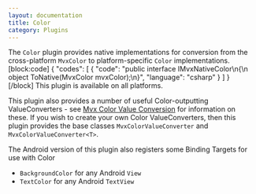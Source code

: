 ```yaml
---
layout: documentation
title: Color
category: Plugins
---
```

The `Color` plugin provides native implementations for conversion from the cross-platform `MvxColor` to platform-specific `Color` implementations.
[block:code]
{
  "codes": [
    {
      "code": "public interface IMvxNativeColor\n{\n  object ToNative(MvxColor mvxColor);\n}",
      "language": "csharp"
    }
  ]
}
[/block]
This plugin is available on all platforms.

This plugin also provides a number of useful Color-outputting ValueConverters - see [Mvx Color Value Conversion](https://github.com/slodge/MvvmCross/wiki/Value-Converters#the-mvx-color-valueconverters) for information on these. If you wish to create your own Color ValueConverters, then this plugin provides the base classes `MvxColorValueConverter` and `MvxColorValueConverter<T>`.

The Android version of this plugin also registers some Binding Targets for use with Color 

- `BackgroundColor` for any Android `View` 
- `TextColor` for any Android `TextView`